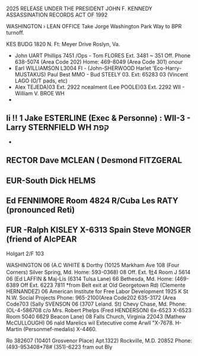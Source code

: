 2025 RELEASE UNDER THE PRESIDENT JOHN F. KENNEDY ASSASSINATION RECORDS ACT OF 1992

WASHINGTON
› LEAN OFFICE
Take Jorge Washington Park Way
to BPR turnoff.

KES BUDG
1820 N. Ft: Meyer Drive
Roslyn, Va.

- John UART Phillips 7451
/Ops - Tom FLORES Ext. 3481
~ 351
Off. Phone 638-5074 (Area Code 202)
Home: 469-8049 (Area Code 301)
onour
- Earl WILLIAMSON L3004
FI - (John-SHERWOOD Harlet
'Eco-Harry-MUSTAKUS) Paul Best
MMO - Bud STEELY 03.
Ext: 65283
03
(Vincent LAGO (O/T pads, etc)
- Alex TEJEDA)03
Ext. 2922
ncealment (Lee POOLE)03
Ext. 2292
WII - William V. BROE
WH
-
li
!!
1
Jake ESTERLINE (Exec & Personne) :
WII-3 - Larry STERNFIELD
WH
קפת
-
-
RECTOR
Dave MCLEAN (
Desmond FITZGERAL
-
EUR-South
Dick HELMS
-
Ed FENNIMORE Room 4824
R/Cuba Les RATY (pronounced Reti)
-
FUR -Ralph KISLEY
X-6313
Spain Steve MONGER (friend of AlcPEAR
-
Holgart 2/F
103

WASHINGTON
06
(A.C WHITE & Dorthy
(10125 Markham Ave
108
(Four Corners)
Silver Spring, Md.
Home: 593-0368) 08
Off. Ext. 牡4 Room J
5614 06
(Ed LAFFIN & Maj-Lis
(6314 Tulsa Lane) 66
Bethesda, Md.
Home: (469-6389
Off Ext. 6223 7811
*from Belt exit at Old Georgetown Rd)
(Clemente HERNANDEZ) 06
American Institute for Free
Labor Development
1925 K St N.W.
Social Projects
Phone: 965-2100(Area Code202
635-3172 (Area Code703
(Sally SVENSON 06
(3707 Leland. St)
Chevy Chase, Md.
Phone: (OL-4-586708
c/o Mrs. Robert Phelps
(Fred HENDERSON) 6x-6523
X-6523 Room 5040
6629 Beacon Lane) 08
Falls Church, Virginia 22043
(Mathew McCULLOUGH) 06
nald Marelics wil Extecutive
come
Arwll
"X-7678.
H- Martin (Personmef-medalis) X-4460.

Ro
382607
(10401 Grosvenor Place) Apt.1322)
Rockville, M.D. 20852
Phone: (493-953408*78#
(351)-6223
fram out Bly
